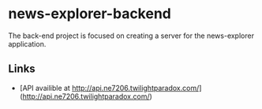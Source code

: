 # news-explorer-backend

The back-end project is focused on creating a server for the news-explorer application.

## Links

- [API availible at http://api.ne7206.twilightparadox.com/] (http://api.ne7206.twilightparadox.com/)

